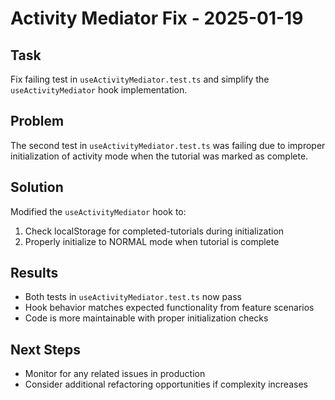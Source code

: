 # Activity Mediator Fix - 2025-01-19

## Task
Fix failing test in `useActivityMediator.test.ts` and simplify the `useActivityMediator` hook implementation.

## Problem
The second test in `useActivityMediator.test.ts` was failing due to improper initialization of activity mode when the tutorial was marked as complete.

## Solution
Modified the `useActivityMediator` hook to:
1. Check localStorage for completed-tutorials during initialization
2. Properly initialize to NORMAL mode when tutorial is complete

## Results
- Both tests in `useActivityMediator.test.ts` now pass
- Hook behavior matches expected functionality from feature scenarios
- Code is more maintainable with proper initialization checks

## Next Steps
- Monitor for any related issues in production
- Consider additional refactoring opportunities if complexity increases
